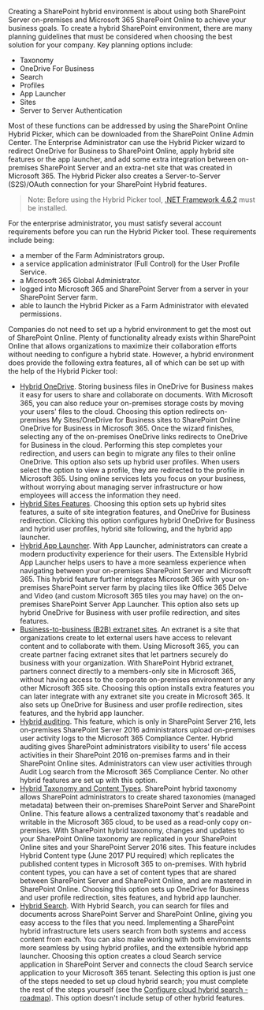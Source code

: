 Creating a SharePoint hybrid environment is about using both SharePoint Server on-premises and Microsoft 365 SharePoint Online to achieve your business goals. To create a hybrid SharePoint environment, there are many planning guidelines that must be considered when choosing the best solution for your company. Key planning options include:

 *  Taxonomy
 *  OneDrive For Business
 *  Search
 *  Profiles
 *  App Launcher
 *  Sites
 *  Server to Server Authentication

Most of these functions can be addressed by using the SharePoint Online Hybrid Picker, which can be downloaded from the SharePoint Online Admin Center. The Enterprise Administrator can use the Hybrid Picker wizard to redirect OneDrive for Business to SharePoint Online, apply hybrid site features or the app launcher, and add some extra integration between on-premises SharePoint Server and an extra-net site that was created in Microsoft 365. The Hybrid Picker also creates a Server-to-Server (S2S)/OAuth connection for your SharePoint Hybrid features.

> Note: Before using the Hybrid Picker tool, [.NET Framework 4.6.2](https://www.microsoft.com/download/details.aspx?id=53321?azure-portal=true) must be installed.

For the enterprise administrator, you must satisfy several account requirements before you can run the Hybrid Picker tool. These requirements include being:

 *  a member of the Farm Administrators group.
 *  a service application administrator (Full Control) for the User Profile Service.
 *  a Microsoft 365 Global Administrator.
 *  logged into Microsoft 365 and SharePoint Server from a server in your SharePoint Server farm.
 *  able to launch the Hybrid Picker as a Farm Administrator with elevated permissions.

Companies do not need to set up a hybrid environment to get the most out of SharePoint Online. Plenty of functionality already exists within SharePoint Online that allows organizations to maximize their collaboration efforts without needing to configure a hybrid state. However, a hybrid environment does provide the following extra features, all of which can be set up with the help of the Hybrid Picker tool:

 *  [Hybrid OneDrive](https://docs.microsoft.com/sharepoint/hybrid/plan-hybrid-onedrive-for-business?azure-portal=true). Storing business files in OneDrive for Business makes it easy for users to share and collaborate on documents. With Microsoft 365, you can also reduce your on-premises storage costs by moving your users' files to the cloud. Choosing this option redirects on-premises My Sites/OneDrive for Business sites to SharePoint Online OneDrive for Business in Microsoft 365. Once the wizard finishes, selecting any of the on-premises OneDrive links redirects to OneDrive for Business in the cloud. Performing this step completes your redirection, and users can begin to migrate any files to their online OneDrive. This option also sets up hybrid user profiles. When users select the option to view a profile, they are redirected to the profile in Microsoft 365. Using online services lets you focus on your business, without worrying about managing server infrastructure or how employees will access the information they need.
 *  [Hybrid Sites Features](https://docs.microsoft.com/sharepoint/hybrid/sharepoint-hybrid-sites-and-search?azure-portal=true). Choosing this option sets up hybrid sites features, a suite of site integration features, and OneDrive for Business redirection. Clicking this option configures hybrid OneDrive for Business and hybrid user profiles, hybrid site following, and the hybrid app launcher.
 *  [Hybrid App Launcher](https://docs.microsoft.com/sharepoint/hybrid/the-extensible-hybrid-app-launcher?azure-portal=true). With App Launcher, administrators can create a modern productivity experience for their users. The Extensible Hybrid App Launcher helps users to have a more seamless experience when navigating between your on-premises SharePoint Server and Microsoft 365. This hybrid feature further integrates Microsoft 365 with your on-premises SharePoint server farm by placing tiles like Office 365 Delve and Video (and custom Microsoft 365 tiles you may have) on the on-premises SharePoint Server App Launcher. This option also sets up hybrid OneDrive for Business with user profile redirection, and sites features.
 *  [Business-to-business (B2B) extranet sites](https://support.office.com/article/7b087413-165a-4e94-8871-4393e0b9c037?azure-portal=true). An extranet is a site that organizations create to let external users have access to relevant content and to collaborate with them. Using Microsoft 365, you can create partner facing extranet sites that let partners securely do business with your organization. With SharePoint Hybrid extranet, partners connect directly to a members-only site in Microsoft 365, without having access to the corporate on-premises environment or any other Microsoft 365 site. Choosing this option installs extra features you can later integrate with any extranet site you create in Microsoft 365. It also sets up OneDrive for Business and user profile redirection, sites features, and the hybrid app launcher.
 *  [Hybrid auditing](https://support.office.com/article/3a379540-f72b-406f-866a-d6121715ec8c?azure-portal=true). This feature, which is only in SharePoint Server 216, lets on-premises SharePoint Server 2016 administrators upload on-premises user activity logs to the Microsoft 365 Compliance Center. Hybrid auditing gives SharePoint administrators visibility to users' file access activities in their SharePoint 2016 on-premises farms and in their SharePoint Online sites. Administrators can view user activities through Audit Log search from the Microsoft 365 Compliance Center. No other hybrid features are set up with this option.
 *  [Hybrid Taxonomy and Content Types](https://docs.microsoft.com/sharepoint/hybrid/plan-hybrid-sharepoint-taxonomy-and-hybrid-content-types?azure-portal=true). SharePoint hybrid taxonomy allows SharePoint administrators to create shared taxonomies (managed metadata) between their on-premises SharePoint Server and SharePoint Online. This feature allows a centralized taxonomy that's readable and writable in the Microsoft 365 cloud, to be used as a read-only copy on-premises. With SharePoint hybrid taxonomy, changes and updates to your SharePoint Online taxonomy are replicated in your SharePoint Online sites and your SharePoint Server 2016 sites. This feature includes Hybrid Content type (June 2017 PU required) which replicates the published content types in Microsoft 365 to on-premises. With hybrid content types, you can have a set of content types that are shared between SharePoint Server and SharePoint Online, and are mastered in SharePoint Online. Choosing this option sets up OneDrive for Business and user profile redirection, sites features, and hybrid app launcher.
 *  [Hybrid Search](https://docs.microsoft.com/sharepoint/hybrid/hybrid-search-in-sharepoint?azure-portal=true). With Hybrid Search, you can search for files and documents across SharePoint Server and SharePoint Online, giving you easy access to the files that you need. Implementing a SharePoint hybrid infrastructure lets users search from both systems and access content from each. You can also make working with both environments more seamless by using hybrid profiles, and the extensible hybrid app launcher. Choosing this option creates a cloud Search service application in SharePoint Server and connects the cloud Search service application to your Microsoft 365 tenant. Selecting this option is just one of the steps needed to set up cloud hybrid search; you must complete the rest of the steps yourself (see the [Configure cloud hybrid search - roadmap](https://docs.microsoft.com/sharepoint/hybrid/configure-cloud-hybrid-searchroadmap?azure-portal=true)). This option doesn't include setup of other hybrid features.
